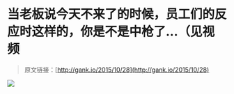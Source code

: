 # 当老板说今天不来了的时候，员工们的反应时这样的，你是不是中枪了...（见视频

> 原文链接：[http://gank.io/2015/10/28](http://gank.io/2015/10/28)

![](http://ww3.sinaimg.cn/large/7a8aed7bjw1exgp509vvxj20fr0nm786.jpg)

